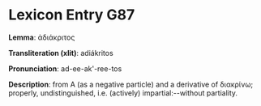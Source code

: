 # Lexicon Entry G87

**Lemma**: ἀδιάκριτος

**Transliteration (xlit)**: adiákritos

**Pronunciation**: ad-ee-ak'-ree-tos

**Description**:
from Α (as a negative particle) and a derivative of διακρίνω; properly, undistinguished, i.e. (actively) impartial:--without partiality.
